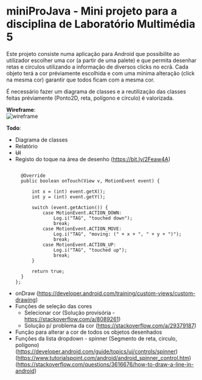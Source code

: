 # miniProJava - Mini projeto para a disciplina de Laboratório Multimédia 5


Este projeto consiste numa aplicação para Android que possibilite ao utilizador escolher uma cor (a partir de uma palete) e que permita desenhar retas e circulos utilizando a informação de diversos clicks no ecrã.
Cada objeto terá a cor préviamente escolhida e com uma mínima alteração (click na mesma cor) garantir que todos ficam com a mesma cor.

É necessário fazer um diagrama de classes e a reutilização das classes feitas préviamente (Ponto2D, reta, polígono e círculo) é valorizada.

**Wireframe**:  
![wireframe](https://github.com/Pantaleao/miniProJava/blob/master/wireframes/wireframe.png)
  
**Todo**:  
* Diagrama de classes
* Relatório
* ~~UI~~
* Registo do toque na área de desenho (https://bit.ly/2Feaw4A)  
  ```private View.OnTouchListener handleTouch = new View.OnTouchListener() {

    @Override
    public boolean onTouch(View v, MotionEvent event) {

        int x = (int) event.getX();
        int y = (int) event.getY();

        switch (event.getAction()) {
            case MotionEvent.ACTION_DOWN:
                Log.i("TAG", "touched down");
                break;
            case MotionEvent.ACTION_MOVE:
                Log.i("TAG", "moving: (" + x + ", " + y + ")");
                break;
            case MotionEvent.ACTION_UP:
                Log.i("TAG", "touched up");
                break;
        }

        return true;
    }
  };  
* onDraw (https://developer.android.com/training/custom-views/custom-drawing)
* Funções de seleção das cores
  * Selecionar cor (Solução provisória - https://stackoverflow.com/a/8089261)
  * Solução p/ problema da cor (https://stackoverflow.com/a/29379187)
* Função para alterar a cor de todos os objetos desenhados 
* Funções da lista dropdown - spinner (Segmento de reta, circulo, polígono) (https://developer.android.com/guide/topics/ui/controls/spinner) (https://www.tutorialspoint.com/android/android_spinner_control.htm) (https://stackoverflow.com/questions/3616676/how-to-draw-a-line-in-android)
